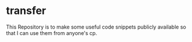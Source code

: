 # transfer
This Repository is to make some useful code snippets publicly available so that I can use them from anyone's cp.
